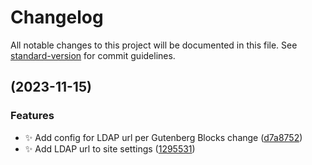 # Changelog

All notable changes to this project will be documented in this file. See [standard-version](https://github.com/conventional-changelog/standard-version) for commit guidelines.

## [](https://github.com/ucsc/ucsc-service-blocks/compare/v1.1.22...v) (2023-11-15)


### Features

* :sparkles: Add config for LDAP url per Gutenberg Blocks change ([d7a8752](https://github.com/ucsc/ucsc-service-blocks/commit/d7a875223202caca57b6def6453834905a6fb546))
* :sparkles: Add LDAP url to site settings ([1295531](https://github.com/ucsc/ucsc-service-blocks/commit/1295531054b92085ecd94ffcdff1a9dc3c32dfba))
